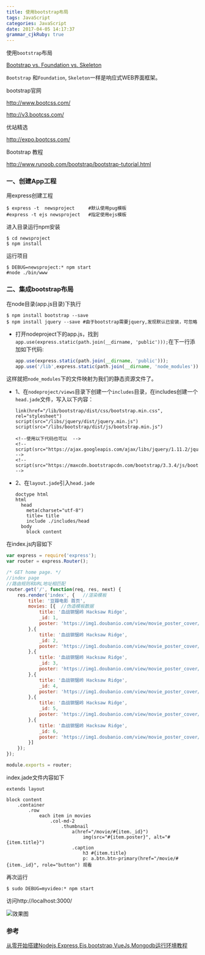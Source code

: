 ```yaml
---
title: 使用bootstrap布局
tags: JavaScript
categories: JavaScript
date: 2017-04-05 14:17:37
grammar_cjkRuby: true
---
```


使用`bootstrap`布局

[Bootstrap vs. Foundation vs. Skeleton](http://blog.csdn.net/iefreer/article/details/9736967)

`Bootstrap` 和`Foundation`, `Skeleton`一样是响应式WEB界面框架。

bootstrap官网

http://www.bootcss.com/

http://v3.bootcss.com/



优站精选

http://expo.bootcss.com/

Bootstrap 教程

http://www.runoob.com/bootstrap/bootstrap-tutorial.html



### 一、创建App工程

用express创建工程

```shell
$ express -t  newsproject     #默认使用pug模板
#express -t ejs newsproject   #指定使用ejs模板
```

进入目录运行npm安装

```shell
$ cd newsproject  
$ npm install 
```

运行项目

```shell
$ DEBUG=newsproject:* npm start
#node ./bin/www
```





### 二、集成bootstrap布局

在node目录(app.js目录)下执行

```shell
$ npm install bootstrap --save
$ npm install jquery --save	#由于bootstrap需要jquery,发现默认已安装，可忽略
```

- 打开nodeproject下的app.js，找到`app.use(express.static(path.join(__dirname, 'public')));`在下一行添加如下代码:

  ```javascript
  app.use(express.static(path.join(__dirname, 'public')));
  app.use('/lib',express.static(path.join(__dirname, 'node_modules')));
  ```

这样就把`node_modules`下的文件映射为我们的静态资源文件了。

- 1、在`nodeproject/views`目录下创建一个`includes`目录，在includes创建一个`head.jade`文件，写入以下内容：

  ```jade
  link(href="/lib/bootstrap/dist/css/bootstrap.min.css", rel="stylesheet")
  script(src="/libs/jquery/dist/jquery.min.js") 
  script(src="/libs/bootstrap/dist/js/bootstrap.min.js")

  <!--使用以下代码也可以  -->
  <!-- script(src="https://ajax.googleapis.com/ajax/libs/jquery/1.11.2/jquery.min.js") -->
  <!-- script(src="https://maxcdn.bootstrapcdn.com/bootstrap/3.3.4/js/bootstrap.min.js") -->
  ```

- 2、在`layout.jade`引入`head.jade`

  ```jade
  doctype html
  html
    head
      meta(charset="utf-8")
      title= title
      include ./includes/head
    body
      block content
  ```



在index.js内容如下

```javascript
var express = require('express');
var router = express.Router();

/* GET home page. */
//index page
//路由规则和URL地址相匹配
router.get('/', function(req, res, next) {
    res.render('index', {   //渲染模板
        title: '豆瓣电影 首页',
        movies: [{  //伪造模板数据
            title: '血战钢锯岭 Hacksaw Ridge',
            _id: 1,
            poster: 'https://img1.doubanio.com/view/movie_poster_cover/lpst/public/p2397337958.jpg'
        },{
            title: '血战钢锯岭 Hacksaw Ridge',
            _id: 2,
            poster: 'https://img1.doubanio.com/view/movie_poster_cover/lpst/public/p2397337958.jpg'
        },{
            title: '血战钢锯岭 Hacksaw Ridge',
            _id: 3,
            poster: 'https://img1.doubanio.com/view/movie_poster_cover/lpst/public/p2397337958.jpg'
        },{
            title: '血战钢锯岭 Hacksaw Ridge',
            _id: 4,
            poster: 'https://img1.doubanio.com/view/movie_poster_cover/lpst/public/p2397337958.jpg'
        },{
            title: '血战钢锯岭 Hacksaw Ridge',
            _id: 5,
            poster: 'https://img1.doubanio.com/view/movie_poster_cover/lpst/public/p2397337958.jpg'
        },{
            title: '血战钢锯岭 Hacksaw Ridge',
            _id: 6,
            poster: 'https://img1.doubanio.com/view/movie_poster_cover/lpst/public/p2397337958.jpg'
        }]
    });
});

module.exports = router;
```



index.jade文件内容如下

```jade
extends layout

block content
	.container
		.row
			each item in movies
				.col-md-2
					.thumbnail
						a(href="/movie/#{item._id}")
							img(src="#{item.poster}", alt="#{item.title}")
						.caption
							h3 #{item.title}
							p: a.btn.btn-primary(href="/movie/#{item._id}", role="button") 观看
```



再次运行

```shell
$ sudo DEBUG=myvideo:* npm start
```

访问http://localhost:3000/

![效果图](http://7xr7vj.com1.z0.glb.clouddn.com/UC20170405_150634.png)

### 参考

[从零开始搭建Nodejs,Express,Ejs,bootstrap,VueJs,Mongodb运行环境教程](http://wiliam.me/2016/12/31/20161231162411.html)